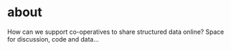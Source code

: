 # about
How can we support co-operatives to share structured data online? Space for discussion, code and data...
